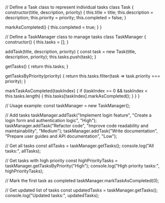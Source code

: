 // Define a Task class to represent individual tasks
class Task {
  constructor(title, description, priority) {
    this.title = title;
    this.description = description;
    this.priority = priority;
    this.completed = false;
  }

  markAsCompleted() {
    this.completed = true;
  }
}

// Define a TaskManager class to manage tasks
class TaskManager {
  constructor() {
    this.tasks = [];
  }

  addTask(title, description, priority) {
    const task = new Task(title, description, priority);
    this.tasks.push(task);
  }

  getTasks() {
    return this.tasks;
  }

  getTasksByPriority(priority) {
    return this.tasks.filter(task => task.priority === priority);
  }

  markTaskAsCompleted(taskIndex) {
    if (taskIndex >= 0 && taskIndex < this.tasks.length) {
      this.tasks[taskIndex].markAsCompleted();
    }
  }
}

// Usage example:
const taskManager = new TaskManager();

// Add tasks
taskManager.addTask("Implement login feature", "Create a login form and authentication logic", "High");
taskManager.addTask("Refactor code", "Improve code readability and maintainability", "Medium");
taskManager.addTask("Write documentation", "Prepare user guides and API documentation", "Low");

// Get all tasks
const allTasks = taskManager.getTasks();
console.log("All tasks:", allTasks);

// Get tasks with high priority
const highPriorityTasks = taskManager.getTasksByPriority("High");
console.log("High priority tasks:", highPriorityTasks);

// Mark the first task as completed
taskManager.markTaskAsCompleted(0);

// Get updated list of tasks
const updatedTasks = taskManager.getTasks();
console.log("Updated tasks:", updatedTasks);
